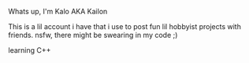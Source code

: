 Whats up, I'm Kalo AKA Kailon

This is a lil account i have that i use to post fun lil hobbyist projects with friends. nsfw, there might be swearing in my code ;)

learning C++
